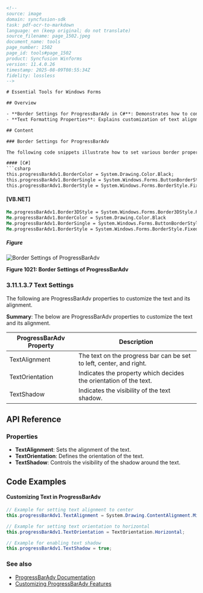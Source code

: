 ```html
<!-- 
source: image
domain: syncfusion-sdk
task: pdf-ocr-to-markdown
language: en (keep original; do not translate)
source_filename: page_1502.jpeg
document_name: tools
page_number: 1502
page_id: tools#page_1502
product: Syncfusion Winforms
version: 11.4.0.26
timestamp: 2025-08-09T08:55:34Z
fidelity: lossless
-->

# Essential Tools for Windows Forms

## Overview

- **Border Settings for ProgressBarAdv in C#**: Demonstrates how to configure the border color, border style, and 3D style of a ProgressBarAdv control.
- **Text Formatting Properties**: Explains customization of text alignment, orientation, and shadow for ProgressBarAdv.

## Content

### Border Settings for ProgressBarAdv

The following code snippets illustrate how to set various border properties for the ProgressBarAdv control in both C# and VB.NET.

#### [C#]
```csharp
this.progressBarAdv1.BorderColor = System.Drawing.Color.Black;
this.progressBarAdv1.BorderSingle = System.Windows.Forms.ButtonBorderStyle.Dashed;
this.progressBarAdv1.BorderStyle = System.Windows.Forms.BorderStyle.FixedSingle;
```

#### [VB.NET]
```vb
Me.progressBarAdv1.Border3DStyle = System.Windows.Forms.Border3DStyle.RaisedOuter
Me.progressBarAdv1.BorderColor = System.Drawing.Color.Black
Me.progressBarAdv1.BorderSingle = System.Windows.Forms.ButtonBorderStyle.Dashed
Me.progressBarAdv1.BorderStyle = System.Windows.Forms.BorderStyle.FixedSingle
```

##### Figure
![Border Settings of ProgressBarAdv](image.png)

**Figure 1021: Border Settings of ProgressBarAdv**

### 3.11.1.3.7 Text Settings

The following are ProgressBarAdv properties to customize the text and its alignment.

**Summary**: The below are ProgressBarAdv properties to customize the text and its alignment.

| ProgressBarAdv Property | Description |
|--------------------------|-------------|
| TextAlignment           | The text on the progress bar can be set to left, center, and right. |
| TextOrientation         | Indicates the property which decides the orientation of the text. |
| TextShadow              | Indicates the visibility of the text shadow. |

## API Reference

### Properties

- **TextAlignment**: Sets the alignment of the text.
- **TextOrientation**: Defines the orientation of the text.
- **TextShadow**: Controls the visibility of the shadow around the text.

## Code Examples

#### Customizing Text in ProgressBarAdv

```csharp
// Example for setting text alignment to center
this.progressBarAdv1.TextAlignment = System.Drawing.ContentAlignment.MiddleCenter;

// Example for setting text orientation to horizontal
this.progressBarAdv1.TextOrientation = TextOrientation.Horizontal;

// Example for enabling text shadow
this.progressBarAdv1.TextShadow = true;
```

### See also

- [ProgressBarAdv Documentation](#link-to-progressbaradv-doc)
- [Customizing ProgressBarAdv Features](#link-to-section)

<!-- tags: [Syncfusion, WinForms, ProgressBarAdv, BorderSettings, TextSettings] keywords: [Border3DStyle, BorderColor, BorderStyle, TextAlignment, TextOrientation, TextShadow] -->
```